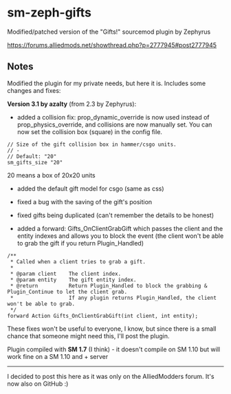# sm-zeph-gifts
Modified/patched version of the "Gifts!" sourcemod plugin by Zephyrus

https://forums.alliedmods.net/showthread.php?p=2777945#post2777945

## Notes
Modified the plugin for my private needs, but here it is.
Includes some changes and fixes:

**Version 3.1 by azalty** (from 2.3 by Zephyrus):

- added a collision fix: prop_dynamic_override is now used instead of prop_physics_override, and collisions are now manually set. You can now set the collision box (square) in the config file.
```
// Size of the gift collision box in hammer/csgo units.
// -
// Default: "20"
sm_gifts_size "20"
```
20 means a box of 20x20 units

- added the default gift model for csgo (same as css)

- fixed a bug with the saving of the gift's position

- fixed gifts being duplicated (can't remember the details to be honest)

- added a forward: Gifts_OnClientGrabGift which passes the client and the entity indexes and allows you to block the event (the client won't be able to grab the gift if you return Plugin_Handled)
```
/**
 * Called when a client tries to grab a gift.
 *
 * @param client	The client index.
 * @param entity	The gift entity index.
 * @return			Return Plugin_Handled to block the grabbing & Plugin_Continue to let the client grab.
 *					If any plugin returns Plugin_Handled, the client won't be able to grab.
 */
forward Action Gifts_OnClientGrabGift(int client, int entity);
```


These fixes won't be useful to everyone, I know, but since there is a small chance that someone might need this, I'll post the plugin.

Plugin compiled with **SM 1.7** (I think) - it doesn't compile on SM 1.10 but will work fine on a SM 1.10 and + server

---

I decided to post this here as it was only on the AlliedModders forum. It's now also on GitHub :)

